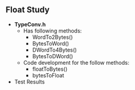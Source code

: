 ## Float Study
- **TypeConv.h**
  - Has following methods:
    - WordTo2Bytes()
    - BytesToWord()
    - DWordTo4Bytes()
    - BytesToDWord()
  - Code development for the follow methods:
    - floatToBytes()
    - bytesToFloat
- Test Results

